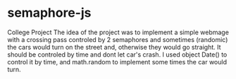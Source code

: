 # semaphore-js
College Project
The idea of the project was to implement a simple webmage with a crossing pass controled by 2 semaphores
and sometimes (randomic) the cars would turn on the street and, otherwise they would go straight.
It should be controled by time and dont let car's crash.
I used object Date() to control it by time, and math.random to implement some times the car would turn.